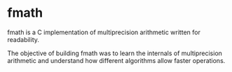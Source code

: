 # fmath

fmath is a C implementation of multiprecision arithmetic written for readability.

The objective of building fmath was to learn the internals of multiprecision arithmetic and understand
how different algorithms allow faster operations.
